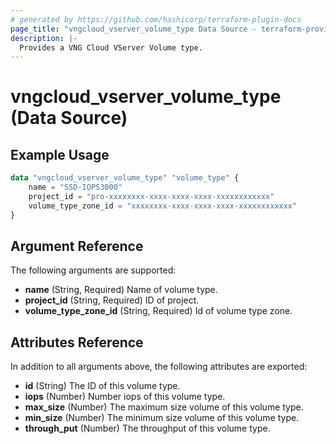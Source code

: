```yaml
---
# generated by https://github.com/hashicorp/terraform-plugin-docs
page_title: "vngcloud_vserver_volume_type Data Source - terraform-provider-vngcloud"
description: |-
  Provides a VNG Cloud VServer Volume type.
---
```


# vngcloud_vserver_volume_type (Data Source)



## Example Usage

```terraform
data "vngcloud_vserver_volume_type" "volume_type" {
    name = "SSD-IOPS3000"
    project_id = "pro-xxxxxxxx-xxxx-xxxx-xxxx-xxxxxxxxxxxx"
    volume_type_zone_id = "xxxxxxxx-xxxx-xxxx-xxxx-xxxxxxxxxxxx"
}
```

## Argument Reference

The following arguments are supported:

- **name** (String, Required) Name of volume type.
- **project_id** (String, Required) ID of project.
- **volume_type_zone_id** (String, Required) Id of volume type zone.

## Attributes Reference

In addition to all arguments above, the following attributes are exported:

- **id** (String) The ID of this volume type.
- **iops** (Number) Number iops of this volume type.
- **max_size** (Number) The maximum size volume of this volume type.
- **min_size** (Number) The minimum size volume of this volume type.
- **through_put** (Number) The throughput of this volume type.


